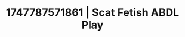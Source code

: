 ---
categories:
- Back arch
- Punk lovers
- E-girl erotica
- Bi-curious stories
- After dark play
image: /assets/images/1747787571861.webp
layout: post
seo:
  description: Featured content with artistic Scat Fetish, ABDL Play. HD images available.
  keywords: Scat Fetish, ABDL Play
  og_image: /assets/images/1747787571861.webp
  schema_type: VisualArtwork
tags:
- '#1747787571861'
- ABDL Play
- Scat Fetish
title: 1747787571861 | Scat Fetish ABDL Play
---